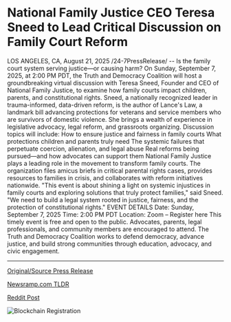 # National Family Justice CEO Teresa Sneed to Lead Critical Discussion on Family Court Reform

LOS ANGELES, CA, August 21, 2025 /24-7PressRelease/ -- Is the family court system serving justice—or causing harm? On Sunday, September 7, 2025, at 2:00 PM PDT, the Truth and Democracy Coalition will host a groundbreaking virtual discussion with Teresa Sneed, Founder and CEO of National Family Justice, to examine how family courts impact children, parents, and constitutional rights.  Sneed, a nationally recognized leader in trauma-informed, data-driven reform, is the author of Lance's Law, a landmark bill advancing protections for veterans and service members who are survivors of domestic violence. She brings a wealth of experience in legislative advocacy, legal reform, and grassroots organizing.  Discussion topics will include:  How to ensure justice and fairness in family courts  What protections children and parents truly need  The systemic failures that perpetuate coercion, alienation, and legal abuse  Real reforms being pursued—and how advocates can support them  National Family Justice plays a leading role in the movement to transform family courts. The organization files amicus briefs in critical parental rights cases, provides resources to families in crisis, and collaborates with reform initiatives nationwide.  "This event is about shining a light on systemic injustices in family courts and exploring solutions that truly protect families," said Sneed. "We need to build a legal system rooted in justice, fairness, and the protection of constitutional rights."  EVENT DETAILS  Date: Sunday, September 7, 2025 Time: 2:00 PM PDT Location: Zoom – Register here  This timely event is free and open to the public. Advocates, parents, legal professionals, and community members are encouraged to attend.  The Truth and Democracy Coalition works to defend democracy, advance justice, and build strong communities through education, advocacy, and civic engagement. 

---

[Original/Source Press Release](https://www.24-7pressrelease.com/press-release/526045/national-family-justice-ceo-teresa-sneed-to-lead-critical-discussion-on-family-court-reform)
                    

[Newsramp.com TLDR](https://newsramp.com/curated-news/family-court-reform-truth-and-democracy-coalition-hosts-critical-discussion/8e66398a32d1227b9cedfff3f9fc8479) 

 



[Reddit Post](https://www.reddit.com/r/eventNews/comments/1mw463n/family_court_reform_truth_and_democracy_coalition/) 



![Blockchain Registration](https://cdn.newsramp.app/24-7PressRelease/qrcode/258/21/kiwipF10.webp)